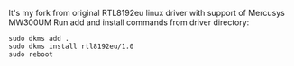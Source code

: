 It's my fork from original RTL8192eu linux driver with support of Mercusys MW300UM
Run add and install commands from driver directory:

```
sudo dkms add .
sudo dkms install rtl8192eu/1.0
sudo reboot
```




